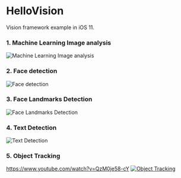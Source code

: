 # HelloVision
Vision framework example in iOS 11.

### 1. Machine Learning Image analysis

![Machine Learning Image analysis](https://cdn-images-1.medium.com/max/1600/1*WCLNya0ku09EIz_zf7Hv_Q.png)

### 2. Face detection

![Face detection](https://cdn-images-1.medium.com/max/1600/1*449izZmyHOWoW_P7IAdzSQ.png)

### 3. Face Landmarks Detection

![Face Landmarks Detection](https://cdn-images-1.medium.com/max/1600/1*7Ay3HUhV4zfYywsqlHE8EA.png)

### 4. Text Detection

![Text Detection](https://cdn-images-1.medium.com/max/1600/1*fNSvBzouHJAVciOiFkbTrA.png)

### 5. Object Tracking
https://www.youtube.com/watch?v=QzM0je58-cY
[![Object Tracking](https://img.youtube.com/vi/QzM0je58-cY/0.jpg)](https://www.youtube.com/watch?v=QzM0je58-cY "Object Tracking")
